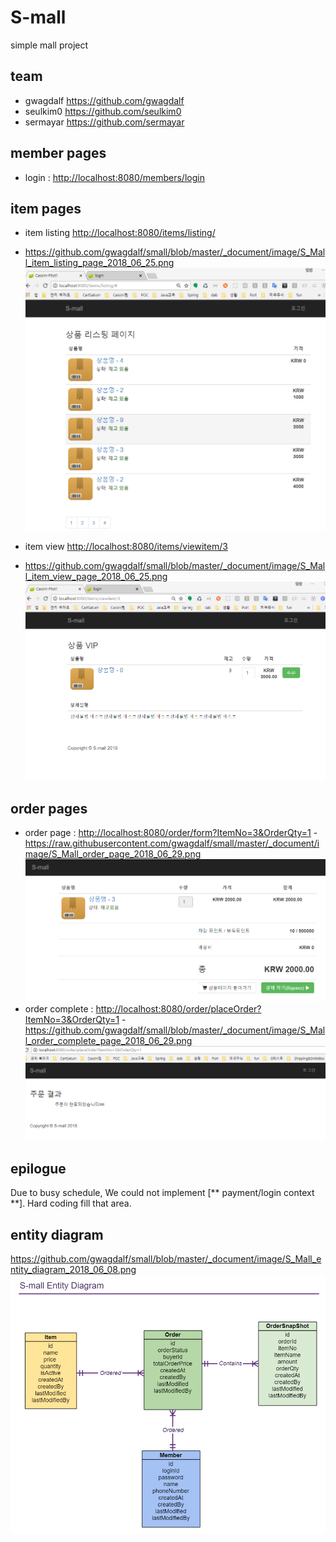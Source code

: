 S-mall
======================
simple mall project

## team
* gwagdalf <https://github.com/gwagdalf>
* seulkim0 <https://github.com/seulkim0>
* sermayar <https://github.com/sermayar>

## member pages
* login : <http://localhost:8080/members/login>

## item pages
* item listing <http://localhost:8080/items/listing/>
- <https://github.com/gwagdalf/small/blob/master/_document/image/S_Mall_item_listing_page_2018_06_25.png>
![item listing](https://github.com/gwagdalf/small/blob/master/_document/image/S_Mall_item_listing_page_2018_06_25.png?raw=true)
* item view <http://localhost:8080/items/viewitem/3>
- <https://github.com/gwagdalf/small/blob/master/_document/image/S_Mall_item_view_page_2018_06_25.png>
![item view](https://github.com/gwagdalf/small/blob/master/_document/image/S_Mall_item_view_page_2018_06_25.png?raw=true)

## order pages
* order page : <http://localhost:8080/order/form?ItemNo=3&OrderQty=1>
-<https://raw.githubusercontent.com/gwagdalf/small/master/_document/image/S_Mall_order_page_2018_06_29.png>
![order_page](https://raw.githubusercontent.com/gwagdalf/small/master/_document/image/S_Mall_order_page_2018_06_29.png?raw=true)
* order complete : <http://localhost:8080/order/placeOrder?ItemNo=3&OrderQty=1>
-<https://github.com/gwagdalf/small/blob/master/_document/image/S_Mall_order_complete_page_2018_06_29.png>
![order_complete_page](https://github.com/gwagdalf/small/blob/master/_document/image/S_Mall_order_complete_page_2018_06_29.png?raw=true)

## epilogue
Due to busy schedule, We could not implement [** payment/login context **].
Hard coding fill that area. 

## entity diagram
<https://github.com/gwagdalf/small/blob/master/_document/image/S_Mall_entity_diagram_2018_06_08.png>
![entity diagram](https://github.com/gwagdalf/small/blob/master/_document/image/S_Mall_entity_diagram_2018_06_08.png?raw=true)



